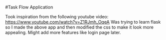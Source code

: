#Task Flow Application 

Took inspiration from the following youtube video: https://www.youtube.com/watch?v=Z1RJmh_OqeA
Was trying to learn flask so I made the above app and then modified the css to make it look more appealing. Might add more features like login page later.
